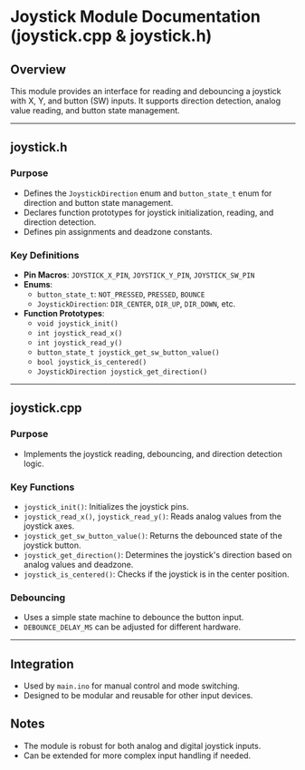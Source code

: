 # Joystick Module Documentation (joystick.cpp & joystick.h)

## Overview
This module provides an interface for reading and debouncing a joystick with X, Y, and button (SW) inputs. It supports direction detection, analog value reading, and button state management.

---

## joystick.h
### Purpose
- Defines the `JoystickDirection` enum and `button_state_t` enum for direction and button state management.
- Declares function prototypes for joystick initialization, reading, and direction detection.
- Defines pin assignments and deadzone constants.

### Key Definitions
- **Pin Macros**: `JOYSTICK_X_PIN`, `JOYSTICK_Y_PIN`, `JOYSTICK_SW_PIN`
- **Enums**:
  - `button_state_t`: `NOT_PRESSED`, `PRESSED`, `BOUNCE`
  - `JoystickDirection`: `DIR_CENTER`, `DIR_UP`, `DIR_DOWN`, etc.
- **Function Prototypes**:
  - `void joystick_init()`
  - `int joystick_read_x()`
  - `int joystick_read_y()`
  - `button_state_t joystick_get_sw_button_value()`
  - `bool joystick_is_centered()`
  - `JoystickDirection joystick_get_direction()`

---

## joystick.cpp
### Purpose
- Implements the joystick reading, debouncing, and direction detection logic.

### Key Functions
- `joystick_init()`: Initializes the joystick pins.
- `joystick_read_x()`, `joystick_read_y()`: Reads analog values from the joystick axes.
- `joystick_get_sw_button_value()`: Returns the debounced state of the joystick button.
- `joystick_get_direction()`: Determines the joystick's direction based on analog values and deadzone.
- `joystick_is_centered()`: Checks if the joystick is in the center position.

### Debouncing
- Uses a simple state machine to debounce the button input.
- `DEBOUNCE_DELAY_MS` can be adjusted for different hardware.

---

## Integration
- Used by `main.ino` for manual control and mode switching.
- Designed to be modular and reusable for other input devices.

## Notes
- The module is robust for both analog and digital joystick inputs.
- Can be extended for more complex input handling if needed. 